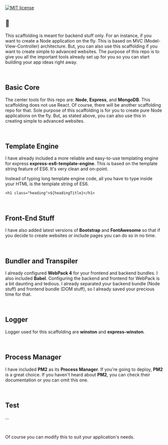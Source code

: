 [![MIT license](http://img.shields.io/badge/license-MIT-brightgreen.svg)](http://opensource.org/licenses/MIT)

## 👋
This scaffolding is meant for backend stuff only. For an instance, if you want to create a Node application on the fly. This is based on MVC 
(Model-View-Controller) architecture. But, you can also use this scaffolding if you want to create simple to advanced websites. The purpose 
of this repo is to give you all the important tools already set up for you so you can start building your app ideas right away.

<br>

## Basic Core
The center tools for this repo are: **Node**, **Express**, and **MongoDB**. This scaffolding does not use React. Of course, there will be 
another scaffolding repo for that. Sole purpose of this scaffolding is for you to create pure Node applications on the fly. But, as stated 
above, you can also use this in creating simple to advanced websites.

<br>

## Template Engine
I have already included a more reliable and easy-to-use templating engine for express **express-es6-template-engine**. This is based on the
template string feature of ES6. It's very clean and on-point.

Instead of typing long template engine code, all you have to type inside your HTML is the template string of ES6.

```
<h1 class="heading">${headingTitle}</h1>
```

<br>

## Front-End Stuff
I have also added latest versions of **Bootstrap** and **FontAwesome** so that if you decide to create websites or include pages you can do 
so in no time.

<br>

## Bundler and Transpiler
I already configured **WebPack 4** for your frontend and backend bundles. I also included **Babel**. Configuring the backend and frontend 
for WebPack is a bit daunting and tedious. I already separated your backend bundle (Node stuff) and frontend bundle (DOM stuff), so I 
already saved your precious time for that.

<br>

## Logger
Logger used for this scaffolding are **winston** and **express-winston**.

<br>

## Process Manager
I have included **PM2** as its **Process Manager**. If you're going to deploy, **PM2** is a great choice. If you haven't heard about **PM2**, 
you can check their documentation or you can omit this one.

<br>

## Test
...

<br>

Of course you can modify this to suit your application's needs.
